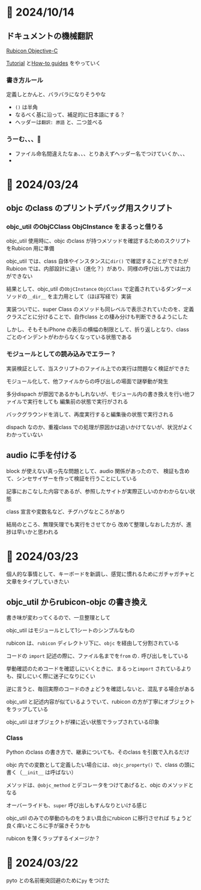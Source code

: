 # 📝 2024/10/14

## ドキュメントの機械翻訳

[Rubicon Objective-C](https://rubicon-objc.readthedocs.io/en/stable/)

[Tutorial](https://rubicon-objc.readthedocs.io/en/stable/tutorial/index.html) と[How-to guides](https://rubicon-objc.readthedocs.io/en/stable/how-to/index.html) をやっていく

### 書き方ルール

定義しとかんと、バラバラになりそうやな

- `()` は半角
- なるべく基に沿って、補足的に日本語にする？
- ヘッダーは`翻訳: 原語` と、二つ並べる

### うーむ、、、🤔

- ファイル命名間違えたなぁ、、、とりあえずヘッダー名でつけていくか、、、
- 

# 📝 2024/03/24

## objc のclass のプリントデバッグ用スクリプト

### objc_util のObjCClass ObjCInstance をまるっと借りる

objc_util 使用時に、objc のclass が持つメソッドを確認するためのスクリプトをRubicon 用に準備

objc_util では、class 自体やインスタンスに`dir()` で確認することができたが
Rubicon では、内部設計に違い（進化？）があり、同様の呼び出し方では出力ができない

結果として、objc_util の`ObjCInstance` `ObjCClass` で定義されているダンダーメソッドの`__dir__` を主力用として（ほぼ写経で）実装

実装ついでに、super Class のメソッドも同レベルで表示されていたのを、定義クラスごとに分けることで、自作class との棲み分けも判断できるようにした

しかし、そもそもiPhone の表示の横幅の制限として、折り返しとなり、class ごとのインデントがわからなくなっている状態である

### モジュールとしての読み込みでエラー？

実装検証として、当スクリプトのファイル上での実行は問題なく検証ができた

モジュール化して、他ファイルからの呼び出しの場面で謎挙動が発生

多分dispach が原因であるかもしれないが、モジュール内の書き換えを行い他ファイルで実行をしても
編集前の状態で実行がされる

バックグラウンドを消して、再度実行すると編集後の状態で実行される

dispach なのか、重複class での処理が原因かは追いかけてないが、状況がよくわかっていない

## audio に手を付ける

block が使えない真っ先な問題として、audio 関係があったので、
検証も含めて、シンセサイザーを作って検証を行うことにしている

記事におこなした内容であるが、参照したサイトが実際正しいのかわからない状態

class 宣言や変数名など、チグハグなところがあり

結局のところ、無理矢理でも実行をさせてから
改めて整理しなおした方が、進捗は早いかと思われる

# 📝 2024/03/23

個人的な事情として、キーボードを新調し、感覚に慣れるためにガチャガチャと文章をタイプしていきたい

## objc_util からrubicon-objc の書き換え

書き味が変わってくるので、一旦整理として

objc_util はモジュールとして1シートのシンプルなもの

rubicon は、`rubicon` ディレクトリ下に、`objc` を経由して分割されている

コードの `import` 記述の際に、ファイル名までを`from` の`.` 呼び出しをしている

挙動確認のためコードを確認しにいくときに、まるっと`import` されているよりも、探しにいく際に迷子になりにくい

逆に言うと、毎回実際のコードのきょどうを確認しないと、混乱する場合がある

objc_util と記述内容が似ているようでいて、rubicon の方が丁寧にオブジェクトをラップしている

objc_util はオブジェクトが裸に近い状態でラップされている印象

### Class

Python のclass の書き方で、継承についても、そのclass を引数で入れるだけ

objc 内での変数として定義したい場合には、`objc_property()` で、class の頭に書く（`__init__` は呼ばない）

メソッドは、`@objc_method` とデコレータをつけてあげると、objc のメソッドとなる

オーバーライドも、`super` 呼び出しもすんなりといける感じ

objc_util のみでの挙動のものをうまい具合にrubicon に移行させれば
ちょうど良く痒いところに手が届きそうかも

rubicon を薄くラップするイメージか？

# 📝 2024/03/22

pyto との名前衝突回避のために`py` をつけた
